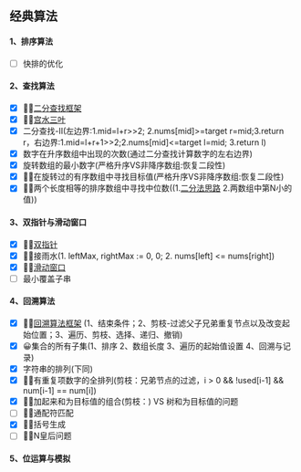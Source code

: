 ## 经典算法
#### 1、排序算法
- [ ] 快排的优化
#### 2、查找算法
- [x] 👏👏[二分查找框架](https://labuladong.gitee.io/algo/2/21/61/?_blank)
- [x] 👏👏[宫水三叶](https://github.com/SharingSource/LogicStack-LeetCode/tree/main/PDF?_blank)
- [x] 二分查找-II(左边界:1.mid=l+r>>2; 2.nums[mid]>=target r=mid;3.return r，右边界:1.mid=l+r+1>>2;2.nums[mid]<=target l=mid; 3.return l)
- [x] 数字在升序数组中出现的次数(通过二分查找计算数字的左右边界)
- [x] 旋转数组的最小数字(严格升序VS非降序数组:恢复二段性)
- [x] 😵‍💫在旋转过的有序数组中寻找目标值(严格升序VS非降序数组:恢复二段性)
- [x] 😵‍💫两个长度相等的排序数组中寻找中位数((1.[二分法思路](https://www.bilibili.com/video/BV1BA411N7oe?_blank) 2.两数组中第N小的值))
#### 3、双指针与滑动窗口
- [x] 👏👏[双指针](https://labuladong.gitee.io/algo/2/21/59/?_blank)
- [x] 😵‍💫接雨水(1. leftMax, rightMax := 0, 0; 2. nums[left] <= nums[right])
- [x] 👏👏[滑动窗口](https://labuladong.gitee.io/algo/1/11/?_blank)
- [ ] 最小覆盖子串
#### 4、回溯算法 
- [x] 👏👏[回溯算法框架](https://labuladong.gitee.io/algo/1/5/?_blank) (1、结束条件；2、剪枝-过滤父子兄弟重复节点以及改变起始位置；3、遍历、剪枝、选择、递归、撤销)
- [x] 😀集合的所有子集(1、排序 2、数组长度 3、遍历的起始值设置 4、回溯与记录)
- [x] 字符串的排列(下同)
- [x] 😵‍💫有重复项数字的全排列(剪枝：兄弟节点的过滤，i > 0 && !used[i-1] && num[i-1] == num[i])
- [x] 😵‍💫加起来和为目标值的组合(剪枝：) VS 树和为目标值的问题
- [ ] 😵‍💫通配符匹配
- [x] 😵‍💫括号生成
- [ ] 😵‍💫N皇后问题
#### 5、位运算与模拟
